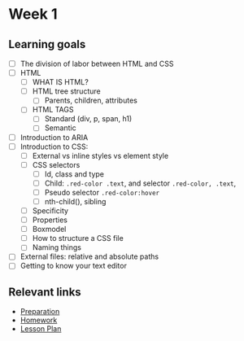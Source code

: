 # Week 1

## Learning goals
- [ ] The division of labor between HTML and CSS
 - [ ] HTML
    - [ ] WHAT IS HTML?
  	- [ ] HTML tree structure
    	- [ ] Parents, children, attributes
    - [ ] HTML TAGS
      - [ ] Standard (div, p, span, h1)
      - [ ] Semantic
 - [ ] Introduction to ARIA
 - [ ] Introduction to CSS:
      - [ ] External vs inline styles vs element style
      - [ ] CSS selectors
        - [ ] Id, class and type
        - [ ] Child: `.red-color .text`, and selector `.red-color, .text`, 
        - [ ] Pseudo selector `.red-color:hover`
        - [ ] nth-child(), sibling
  	- [ ] Specificity
    - [ ] Properties
    - [ ] Boxmodel
    - [ ] How to structure a CSS file
    - [ ] Naming things
 - [ ] External files: relative and absolute paths
 - [ ] Getting to know your text editor

## Relevant links
* [Preparation](preparation.md)
* [Homework](homework.md)
* [Lesson Plan](https://github.com/HackYourFuture-CPH/HTML-CSS/blob/master/Week1/lesson-plan.md)
